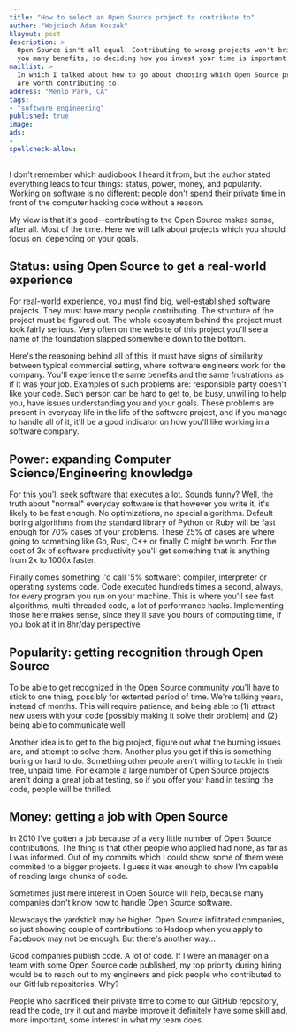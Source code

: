 ```yaml
---
title: "How to select an Open Source project to contribute to"
author: "Wojciech Adam Koszek"
klayout: post
description: >
  Open Source isn't all equal. Contributing to wrong projects won't bring
  you many benefits, so deciding how you invest your time is important.
maillist: >
  In which I talked about how to go about choosing which Open Source projects
  are worth contributing to.
address: "Menlo Park, CA"
tags:
- "software engineering"
published: true
image: 
ads:
-
spellcheck-allow:
---
```


I don't remember which audiobook I heard it from, but the author stated
everything leads to four things: status, power, money, and popularity.
Working on software is no different: people don't spend their private
time in front of the computer hacking code without a reason.

My view is that it's good--contributing to the Open Source makes sense,
after all. Most of the time. Here we will talk about projects which you
should focus on, depending on your goals. 

## Status: using Open Source to get a real-world experience

For real-world experience, you must find big, well-established software
projects. They must have many people contributing.  The structure of the
project must be figured out.  The whole ecosystem behind the project must
look fairly serious.  Very often on the website of this project you'll see a
name of the foundation slapped somewhere down to the bottom.

Here's the reasoning behind all of this: it must have signs of similarity
between typical commercial setting, where software engineers work for the
company. You'll experience the same benefits and the same frustrations as if
it was your job. Examples of such problems are: responsible party doesn't
like your code. Such person can be hard to get to, be busy, unwilling to
help you, have issues understanding you and your goals. These problems are
present in everyday life in the life of the software project, and if you
manage to handle all of it, it'll be a good indicator on how you'll like
working in a software company.

## Power: expanding Computer Science/Engineering knowledge

For this you'll seek software that executes a lot. Sounds funny? Well, the
truth about "normal" everyday software is that however you write it, it's
likely to be fast enough. No optimizations, no special algorithms. Default
boring algorithms from the standard library of Python or Ruby will be fast
enough for 70% cases of your problems.  These 25% of cases are where going to
something like Go, Rust, C++ or finally C might be worth. For the cost of 3x of
software productivity you'll get something that is anything from 2x to 1000x
faster.

Finally comes something I'd call '5% software': compiler, interpreter or
operating systems code. Code executed hundreds times a second, always, for
every program you run on your machine. This is where you'll see fast
algorithms, multi-threaded code, a lot of performance hacks. Implementing those
here makes sense, since they'll save you hours of computing time, if you look
at it in 8hr/day perspective.

## Popularity: getting recognition through Open Source

To be able to get recognized in the Open Source community you'll have to stick
to one thing, possibly for extented period of time. We're talking years,
instead of months.  This will require patience, and being able to (1) attract
new users with your code [possibly making it solve their problem] and (2) being
able to communicate well.

Another idea is to get to the big project, figure out what the burning issues
are, and attempt to solve them. Another plus you get if this is something
boring or hard to do. Something other people aren't willing to tackle in their
free, unpaid time.  For example a large number of Open Source projects aren't
doing a great job at testing, so if you offer your hand in testing the code,
people will be thrilled.

## Money: getting a job with Open Source

In 2010 I've gotten a job because of a very little number of Open Source
contributions.  The thing is that other people who applied had none, as far
as I was informed.  Out of my commits which I could show, some of them were
commited to a bigger projects.  I guess it was enough to show I'm capable of
reading large chunks of code.

Sometimes just mere interest in Open Source will help, because many
companies don't know how to handle Open Source software.

Nowadays the yardstick may be higher. Open Source infiltrated companies, so
just showing couple of contributions to Hadoop when you apply to Facebook
may not be enough. But there's another way...

Good companies publish code. A lot of code. If I were an manager on a team
with some Open Source code published, my top priority during hiring would be
to reach out to my engineers and pick people who contributed to our GitHub
repositories.  Why?

People who sacrificed their private time to come to our GitHub repository,
read the code, try it out and maybe improve it definitely have some skill
and, more important, some interest in what my team does.


